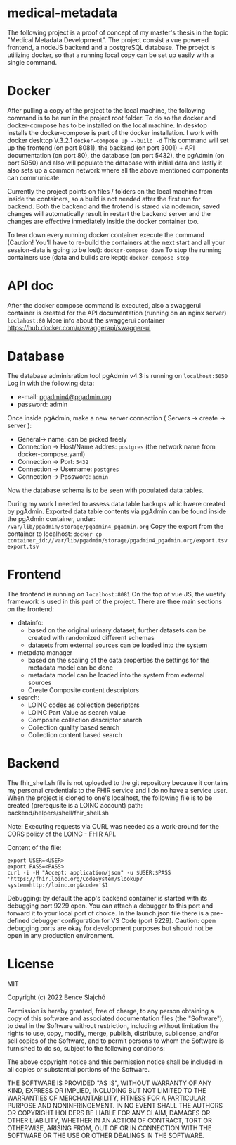 # medical-metadata
The following project is a proof of concept of my master's thesis in the topic "Medical Metadata Development". The project consist a vue powered frontend, a nodeJS backend and a postgreSQL database.
The proejct is utilizing docker, so that a running local copy can be set up easily with a single command.

# **Docker**

After pulling a copy of the project to the local machine, the following command is to be run in the project root folder. To do so the docker and docker-compose has to be installed on the local machine. In desktop installs the docker-compose is part of the docker installation. I work with docker desktop V.3.2.1
`docker-compose up --build -d`
This command will set up the frontend (on port 8081), the backend (on port 3001) + API documentation (on port 80), the database (on port 5432), the pgAdmin (on port 5050) and also will populate the database with initial data and lastly it also sets up a common network where all the above mentioned components can communicate.

Currently the project points on files / folders on the local machine from inside the containers, so a build is not needed after the first run for backend. Both the backend and the frotend is stared via nodemon, saved changes will automatically result in restart the backend server and the changes are effective inmediately inside the docker container too.

To tear down every running docker container execute the command (Caution! You'll have to re-build the containers at the next start and all your session-data is going to be lost): `docker-compose down`
To stop the running containers use (data and builds are kept): `docker-compose stop`

# **API doc**

After the docker compose command is executed, also a swaggerui container is created for the API documentation (running on an nginx server)
`loclahost:80`
More info about the swaggerui container https://hub.docker.com/r/swaggerapi/swagger-ui

# **Database**

The database adminisration tool pgAdmin v4.3 is running on
`localhost:5050`
Log in with the following data:

- e-mail: pgadmin4@pgadmin.org
- password: admin

Once inside pgAdmin, make a new server connection ( Servers -> create -> server ):

- General-> name: can be picked freely
- Connection -> Host/Name addres: `postgres` (the network name from docker-compose.yaml)
- Connection -> Port: `5432`
- Connection -> Username: `postgres`
- Connection -> Password: `admin`

Now the database schema is to be seen with populated data tables.

During my work I needed to assess data table backups whic hwere created by pgAdmin.
Exported data table contents via pgAdmin can be found inside the pgAdmin container, under: `/var/lib/pgadmin/storage/pgadmin4_pgadmin.org`
Copy the export from the container to localhost: `docker cp container_id://var/lib/pgadmin/storage/pgadmin4_pgadmin.org/export.tsv export.tsv`

# **Frontend**

The frontend is running on `localhost:8081`
On the top of vue JS, the vuetify framework is used in this part of the project.
There are thee main sections on the frontend:

- datainfo:
	- based on the original urinary dataset, further datasets can be created with randomized different schemas
	- datasets from external sources can be loaded into the system
- metadata manager
	- based on the scaling of the data properties the settings for the metadata model can be done 
	- metadata model can be loaded into the system from external sources
	- Create Composite content descriptors
- search: 
	- LOINC codes as collection descriptors
	- LOINC Part Value as search value
	- Composite collection descriptor search
	- Collection quality based search
	- Collection content based search

# **Backend**

The fhir_shell.sh file is not uploaded to the git repository because it contains my personal credentials to the FHIR service and I do no have a service user.
When the project is cloned to one's localhost, the following file is to be created (prerequsite is a LOINC account) path: backend/helpers/shell/fhir_shell.sh

Note: Executing requests via CURL was needed as a work-around for the CORS policy of the LOINC - FHIR API.

Content of the file:

```shell
export USER=<USER>
export PASS=<PASS>
curl -i -H "Accept: application/json" -u $USER:$PASS 'https://fhir.loinc.org/CodeSystem/$lookup?system=http://loinc.org&code='$1
```

Debugging: by default the app's backend container is started with its debugging port 9229 open. You can attach a debugger to this port and forward it to your local port of choice. In the launch.json file there is a pre-defined debugger configuration for VS Code (port 9229). Caution: open debugging ports are okay for development purposes but should not be open in any production environment.

# **License**
MIT

Copyright (c) 2022 Bence Slajchó

Permission is hereby granted, free of charge, to any person obtaining a copy
of this software and associated documentation files (the "Software"), to deal
in the Software without restriction, including without limitation the rights
to use, copy, modify, merge, publish, distribute, sublicense, and/or sell
copies of the Software, and to permit persons to whom the Software is
furnished to do so, subject to the following conditions:

The above copyright notice and this permission notice shall be included in all
copies or substantial portions of the Software.

THE SOFTWARE IS PROVIDED "AS IS", WITHOUT WARRANTY OF ANY KIND,
EXPRESS OR IMPLIED, INCLUDING BUT NOT LIMITED TO THE WARRANTIES OF
MERCHANTABILITY, FITNESS FOR A PARTICULAR PURPOSE AND NONINFRINGEMENT.
IN NO EVENT SHALL THE AUTHORS OR COPYRIGHT HOLDERS BE LIABLE FOR ANY CLAIM,
DAMAGES OR OTHER LIABILITY, WHETHER IN AN ACTION OF CONTRACT, TORT OR
OTHERWISE, ARISING FROM, OUT OF OR IN CONNECTION WITH THE SOFTWARE OR THE USE
OR OTHER DEALINGS IN THE SOFTWARE.